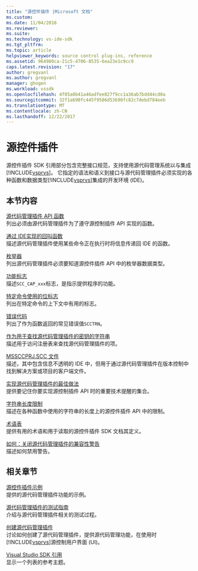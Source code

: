 ```yaml
---
title: "源控件插件 |Microsoft 文档"
ms.custom: 
ms.date: 11/04/2016
ms.reviewer: 
ms.suite: 
ms.technology: vs-ide-sdk
ms.tgt_pltfrm: 
ms.topic: article
helpviewer_keywords: source control plug-ins, reference
ms.assetid: 964980ca-21c5-4706-8535-6ea23e1c9cc9
caps.latest.revision: "17"
author: gregvanl
ms.author: gregvanl
manager: ghogen
ms.workload: vssdk
ms.openlocfilehash: 4f05a0b41a46adfee827f9cc1a36ab7bdd44cd0a
ms.sourcegitcommit: 32f1a690fc445f9586d53698fc82c7debd784eeb
ms.translationtype: MT
ms.contentlocale: zh-CN
ms.lasthandoff: 12/22/2017
---
```

# <a name="source-control-plug-ins"></a>源控件插件
源控件插件 SDK 引用部分包含完整接口规范，支持使用源代码管理系统以与集成[!INCLUDE[vsprvs](../code-quality/includes/vsprvs_md.md)]。 它指定的语法和语义到接口与源代码管理插件必须实现的各种函数和数据类型[!INCLUDE[vsprvs](../code-quality/includes/vsprvs_md.md)]集成的开发环境 (IDE)。  
  
## <a name="in-this-section"></a>本节内容  
 [源代码管理插件 API 函数](../extensibility/source-control-plug-in-api-functions.md)  
 列出必须由源代码管理插件为了遵守源控制插件 API 实现的函数。  
  
 [通过 IDE实现的回叫函数](../extensibility/callback-functions-implemented-by-the-ide.md)  
 描述源代码管理插件使用某些命令正在执行时将信息传递回 IDE 的函数。  
  
 [枚举器](../extensibility/enumerators.md)  
 列出源代码管理插件必须要知道源控件插件 API 中的枚举器数据类型。  
  
 [功能标志](../extensibility/capability-flags.md)  
 描述`SCC_CAP_xxx`标志，是指示提供程序的功能。  
  
 [特定命令使用的位标志](../extensibility/bitflags-used-by-specific-commands.md)  
 列出在特定命令的上下文中有用的标志。  
  
 [错误代码](../extensibility/error-codes.md)  
 列出了作为函数返回的常见错误值`SCCTRN`。  
  
 [作为用于查找源代码管理插件的密钥的字符串](../extensibility/strings-used-as-keys-for-finding-a-source-control-plug-in.md)  
 描述用于访问注册表来查找源代码管理插件的项。  
  
 [MSSCCPRJ.SCC 文件](../extensibility/mssccprj-scc-file.md)  
 描述，其中包含信息不透明的 IDE 中，但用于通过源代码管理插件在版本控制中找到解决方案或项目的客户端文件。  
  
 [实现源代码管理插件的最佳做法](../extensibility/best-practices-for-implementing-a-source-control-plug-in.md)  
 提供要记住你要实现源控制插件 API 时的重要技术提醒的集合。  
  
 [字符串长度限制](../extensibility/restrictions-on-string-lengths.md)  
 描述在各种函数中使用的字符串的长度上的源控件插件 API 中的限制。  
  
 [术语表](../extensibility/source-control-plug-in-glossary.md)  
 提供有用的术语和用于读取的源控件插件 SDK 文档其定义。  
  
 [如何：关闭源代码管理插件的兼容性警告](../extensibility/how-to-turn-off-compatibility-warnings-for-source-control-plug-ins.md)  
 描述如何禁用警告。  
  
## <a name="related-sections"></a>相关章节  
 [源控件插件示例](http://msdn.microsoft.com/en-us/61de7d2b-71db-451e-8e3e-d41b11c7a4ca)  
 提供的源代码管理插件功能的示例。  
  
 [源代码管理插件的测试指南](../extensibility/internals/test-guide-for-source-control-plug-ins.md)  
 介绍与源代码管理插件相关的测试过程。  
  
 [创建源代码管理插件](../extensibility/internals/creating-a-source-control-plug-in.md)  
 讨论如何创建了源代码管理插件，提供源代码管理功能，在使用时[!INCLUDE[vsprvs](../code-quality/includes/vsprvs_md.md)]源控制用户界面 (UI)。  
  
 [Visual Studio SDK 引用](../extensibility/visual-studio-sdk-reference.md)  
 显示一个列表的参考主题。